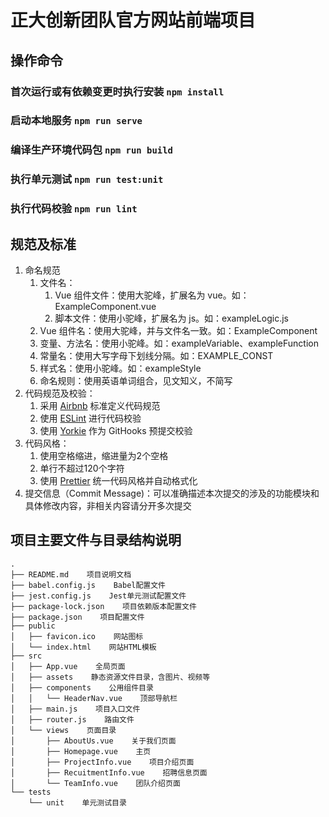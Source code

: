 # 正大创新团队官方网站前端项目

## 操作命令
### 首次运行或有依赖变更时执行安装 `npm install`
### 启动本地服务 `npm run serve`
### 编译生产环境代码包 `npm run build`
### 执行单元测试 `npm run test:unit`
### 执行代码校验 `npm run lint`

## 规范及标准
1. 命名规范
   1. 文件名：
      1. Vue 组件文件：使用大驼峰，扩展名为 vue。如：ExampleComponent.vue
      2. 脚本文件：使用小驼峰，扩展名为 js。如：exampleLogic.js
   2. Vue 组件名：使用大驼峰，并与文件名一致。如：ExampleComponent
   3. 变量、方法名：使用小驼峰。如：exampleVariable、exampleFunction
   4. 常量名：使用大写字母下划线分隔。如：EXAMPLE_CONST
   5. 样式名：使用小驼峰。如：exampleStyle
   6. 命名规则：使用英语单词组合，见文知义，不简写
2. 代码规范及校验：
   1. 采用 [Airbnb](https://github.com/airbnb/javascript) 标准定义代码规范
   2. 使用 [ESLint](https://eslint.org/) 进行代码校验
   3. 使用 [Yorkie](https://github.com/yyx990803/yorkie) 作为 GitHooks 预提交校验
3. 代码风格： 
   1. 使用空格缩进，缩进量为2个空格
   2. 单行不超过120个字符
   3. 使用 [Prettier](https://prettier.io/) 统一代码风格并自动格式化
4. 提交信息（Commit Message)：可以准确描述本次提交的涉及的功能模块和具体修改内容，非相关内容请分开多次提交

## 项目主要文件与目录结构说明
```
.
├── README.md    项目说明文档
├── babel.config.js    Babel配置文件
├── jest.config.js    Jest单元测试配置文件
├── package-lock.json    项目依赖版本配置文件
├── package.json    项目配置文件
├── public
│   ├── favicon.ico    网站图标
│   └── index.html    网站HTML模板
├── src
│   ├── App.vue    全局页面
│   ├── assets    静态资源文件目录，含图片、视频等
│   ├── components    公用组件目录
│   │   └── HeaderNav.vue    顶部导航栏
│   ├── main.js    项目入口文件
│   ├── router.js    路由文件
│   └── views    页面目录
│       ├── AboutUs.vue    关于我们页面
│       ├── Homepage.vue    主页
│       ├── ProjectInfo.vue    项目介绍页面
│       ├── RecuitmentInfo.vue    招聘信息页面
│       └── TeamInfo.vue    团队介绍页面
└── tests
    └── unit    单元测试目录
```
